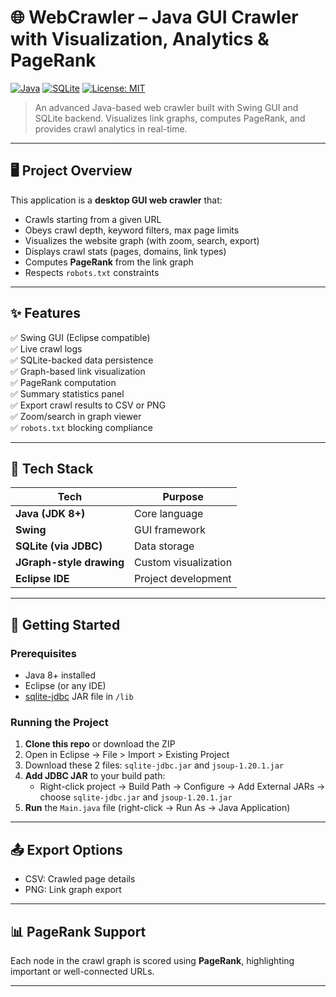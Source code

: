# 🌐 WebCrawler – Java GUI Crawler with Visualization, Analytics & PageRank

[![Java](https://img.shields.io/badge/Java-ED8B00?style=for-the-badge&logo=java&logoColor=white)](https://www.java.com/)
[![SQLite](https://img.shields.io/badge/SQLite-07405E?style=for-the-badge&logo=sqlite&logoColor=white)](https://www.sqlite.org/)
[![License: MIT](https://img.shields.io/badge/License-MIT-green.svg?style=for-the-badge)](LICENSE)

> An advanced Java-based web crawler built with Swing GUI and SQLite backend. Visualizes link graphs, computes PageRank, and provides crawl analytics in real-time.

---

## 🖥️ Project Overview

This application is a **desktop GUI web crawler** that:
- Crawls starting from a given URL
- Obeys crawl depth, keyword filters, max page limits
- Visualizes the website graph (with zoom, search, export)
- Displays crawl stats (pages, domains, link types)
- Computes **PageRank** from the link graph
- Respects `robots.txt` constraints

---

## ✨ Features

✅ Swing GUI (Eclipse compatible)  
✅ Live crawl logs  
✅ SQLite-backed data persistence  
✅ Graph-based link visualization  
✅ PageRank computation  
✅ Summary statistics panel  
✅ Export crawl results to CSV or PNG  
✅ Zoom/search in graph viewer  
✅ `robots.txt` blocking compliance

---

## 🧰 Tech Stack

| Tech | Purpose |
|------|---------|
| **Java (JDK 8+)** | Core language |
| **Swing** | GUI framework |
| **SQLite (via JDBC)** | Data storage |
| **JGraph-style drawing** | Custom visualization |
| **Eclipse IDE** | Project development |

---

## 🚀 Getting Started

### Prerequisites
- Java 8+ installed
- Eclipse (or any IDE)
- [sqlite-jdbc](https://github.com/xerial/sqlite-jdbc) JAR file in `/lib`

### Running the Project

1. **Clone this repo** or download the ZIP  
2. Open in Eclipse → File > Import > Existing Project  
3. Download these 2 files: `sqlite-jdbc.jar` and `jsoup-1.20.1.jar`
4. **Add JDBC JAR** to your build path:
   - Right-click project → Build Path → Configure → Add External JARs → choose `sqlite-jdbc.jar` and `jsoup-1.20.1.jar`
5. **Run** the `Main.java` file (right-click → Run As → Java Application)

---

## 📤 Export Options

- CSV: Crawled page details
- PNG: Link graph export
---

## 📊 PageRank Support

Each node in the crawl graph is scored using **PageRank**, highlighting important or well-connected URLs.

---


